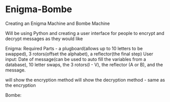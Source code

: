 # Enigma-Bombe
Creating an Enigma Machine and Bombe Machine

Will be using Python and creating a user interface for people to encrypt and decrypt messages as they would like

Enigma:
Required Parts - a plugboard(allows up to 10 letters to be swapped), 3 rotors(offset the alphabet), a reflector(the final step)
User input: Date of message(can be used to auto fill the variables from a database), 10 letter swaps, the 3 rotors(I - V), the reflector (A or B), and the message.

will show the encryption method
will show the decryption method - same as the encryption


Bombe:
